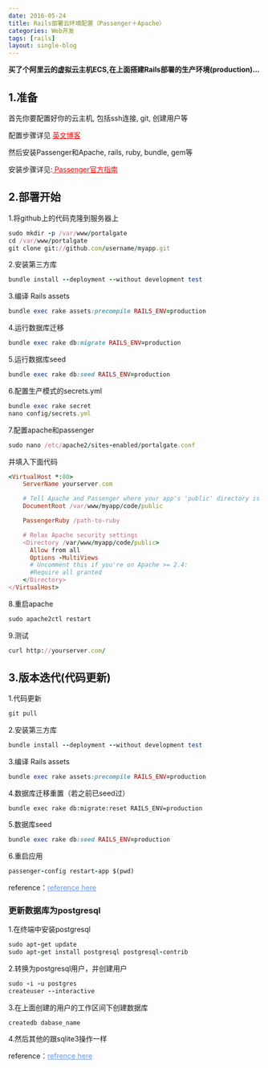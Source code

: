 ```yaml
---
date: 2016-05-24
title: Rails部署云环境配置（Passenger＋Apache）
categories: Web开发
tags: [rails]
layout: single-blog
---
```


**买了个阿里云的虚拟云主机ECS,在上面搭建Rails部署的生产环境(production)...**

## 1.准备 

首先你要配置好你的云主机, 包括ssh连接, git, 创建用户等

配置步骤详见 <a href="https://www.digitalocean.com/community/tutorials/how-to-deploy-a-rails-app-with-passenger-and-apache-on-ubuntu-14-04" style="color:red"> 英文博客 </a>

然后安装Passenger和Apache, rails, ruby, bundle, gem等

安装步骤详见:<a href="https://www.phusionpassenger.com/library/walkthroughs/deploy/ruby/" style="color:red"> Passenger官方指南 </a>

## 2.部署开始

1.将github上的代码克隆到服务器上

```ruby
sudo mkdir -p /var/www/portalgate
cd /var/www/portalgate
git clone git://github.com/username/myapp.git
```

2.安装第三方库

```ruby
bundle install --deployment --without development test
```

3.编译 Rails assets 

```ruby
bundle exec rake assets:precompile RAILS_ENV=production
```

4.运行数据库迁移

```ruby
bundle exec rake db:migrate RAILS_ENV=production
```

5.运行数据库seed

```ruby
bundle exec rake db:seed RAILS_ENV=production
```

6.配置生产模式的secrets.yml

```ruby
bundle exec rake secret
nano config/secrets.yml
```


7.配置apache和passenger

```ruby
sudo nano /etc/apache2/sites-enabled/portalgate.conf
```

并填入下面代码

```ruby
<VirtualHost *:80>
    ServerName yourserver.com

    # Tell Apache and Passenger where your app's 'public' directory is
    DocumentRoot /var/www/myapp/code/public

    PassengerRuby /path-to-ruby

    # Relax Apache security settings
    <Directory /var/www/myapp/code/public>
      Allow from all
      Options -MultiViews
      # Uncomment this if you're on Apache >= 2.4:
      #Require all granted
    </Directory>
</VirtualHost>
```

8.重启apache

```ruby
sudo apache2ctl restart
```

9.测试

```ruby
curl http://yourserver.com/
```


## 3.版本迭代(代码更新)


1.代码更新

```ruby
git pull
```

2.安装第三方库

```ruby
bundle install --deployment --without development test
```

3.编译 Rails assets 

```ruby
bundle exec rake assets:precompile RAILS_ENV=production
```

4.数据库迁移重置（若之前已seed过）
```
bundle exec rake db:migrate:reset RAILS_ENV=production
```

5.数据库seed

```ruby
bundle exec rake db:seed RAILS_ENV=production
```

6.重启应用
```ruby
passenger-config restart-app $(pwd)
```

reference：<a href="https://www.phusionpassenger.com/library/walkthroughs/deploy/ruby/ownserver/apache/oss/trusty/deploy_app.html" style="color:cornflowerblue">reference here</a>

### 更新数据库为postgresql

1.在终端中安装postgresql

```ruby
sudo apt-get update
sudo apt-get install postgresql postgresql-contrib
```

2.转换为postgresql用户，并创建用户

```ruby
sudo -i -u postgres
createuser --interactive
```

3.在上面创建的用户的工作区间下创建数据库

```ruby
createdb dabase_name
```

4.然后其他的跟sqlite3操作一样

reference：<a href="https://www.digitalocean.com/community/tutorials/how-to-install-and-use-postgresql-on-ubuntu-14-04" style="color:cornflowerblue">refrence here</a>
